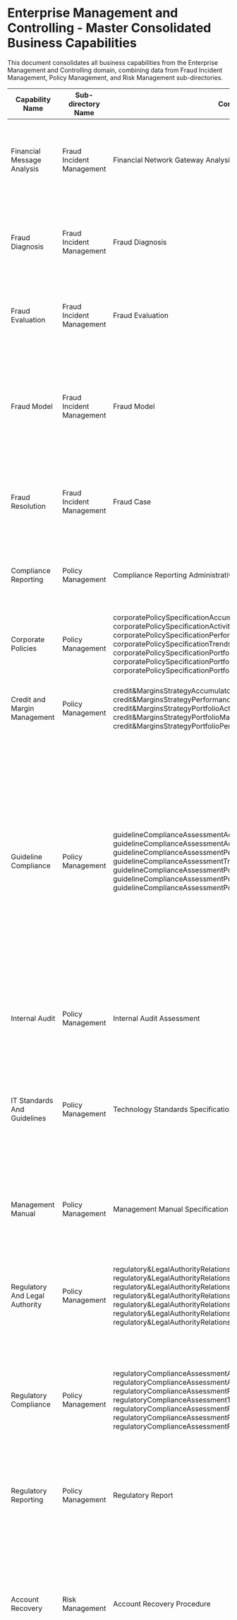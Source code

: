 # Enterprise Management and Controlling - Master Consolidated Business Capabilities

This document consolidates all business capabilities from the Enterprise Management and Controlling domain, combining data from Fraud Incident Management, Policy Management, and Risk Management sub-directories.

| Capability Name | Sub-directory Name | Core Business Object | Example of Use | Executive Summary | Key Features |
|---|---|---|---|---|---|
| Financial Message Analysis | Fraud Incident Management | Financial Network Gateway Analysis | A pattern of financial message traffic for a major counterparty is analyzed to reveal possible fraudulent behaviors | Not provided in the source document | Individual Analytics: financialNetworkGatewayAnalysisAccumulators, financialNetworkGatewayAnalysisActivityAnalysis, financialNetworkGatewayAnalysisPerformanceAnalysis, financialNetworkGatewayAnalysisTrends&Events; Portfolio Analytics: financialNetworkGatewayAnalysisPortfolioActivityAnalysis, financialNetworkGatewayAnalysisPortfolioMake-UpAnalysis, financialNetworkGatewayAnalysisPortfolioPerformanceAnalysis |
| Fraud Diagnosis | Fraud Incident Management | Fraud Diagnosis | Out of pattern card use is detected and the details passed for analysis. The analysis determines there is a high probability of fraud recommending appropriate containment actions | This service domain handles the evaluation of detected possible fraud to support an appropriate response to contain the exposure | Analyse activity to assess likelihood of customer fraud; Analyse activity to assess likelihood of merchant fraud; Analyse activity to assess likelihood of intermediary fraud |
| Fraud Evaluation | Fraud Incident Management | Fraud Evaluation | Card transactions are subjected to an array of fraud pattern test to detect 'out of pattern' behavior - anomalies are highlighted for analysis | The service domain executes fraud behavioral pattern tests to detect possible fraudulent transactions/activity | Transaction data consolidation; Fraud detection test execution; Fraud analysis/diagnosis and reporting |
| Fraud Model | Fraud Incident Management | Fraud Model | A customer "fraudulent card use' algorithm is updated to take account of additional transaction utilization data that is available | This service domain handles the design and maintenance of a portfolio of fraud models used across all production activity to detect potential fraud on the part of customers, merchants and other involved parties | Determine desired type/coverage for fraud analysis; Source, define and develop fraud models; Publish, process feedback and refine/tune models |
| Fraud Resolution | Fraud Incident Management | Fraud Case | A pattern of possible fraud is highlighted in transaction records that is researched and evidence of fraud discovered. Prosecution/resolution activity is initiated | This service domain sets up and processes a fraud case resulting from fraud behavior that has been detected during production processing | Setup fraud resolution case; Obtain documentation and evaluate; Determine and assign liability; Define and initiate resolution activities |
| Compliance Reporting | Policy Management | Compliance Reporting Administrative Plan | The financial accounting procedures for a back office function are audited | This service domain administers and orchestrates the tasks required to apply and report on internal audit control and reporting activity | Consolidate internal compliance/audit reporting materials and assemble reports; Delivery scheduled and ad-hoc reports to internal auditors, highlighting non-compliance; Handle follow up for identified remedial actions for non-compliance; Oversee on-line/production transaction regulatory reporting |
| Corporate Policies | Policy Management | corporatePolicySpecificationAccumulators, corporatePolicySpecificationActivityAnalysis, corporatePolicySpecificationPerformanceAnalysis, corporatePolicySpecificationTrends&Events, corporatePolicySpecificationPortfolioActivityAnalysis, corporatePolicySpecificationPortfolioMake-UpAnalysis, corporatePolicySpecificationPortfolioPerformanceAnalysis | Corporate policies are defined and published across the enterprise | Not explicitly provided in the document | (None specified) |
| Credit and Margin Management | Policy Management | credit&MarginsStrategyAccumulators, credit&MarginsStrategyActivityAnalysis, credit&MarginsStrategyPerformanceAnalysis, credit&MarginsStrategyTrends&Events, credit&MarginsStrategyPortfolioActivityAnalysis, credit&MarginsStrategyPortfolioMake-UpAnalysis, credit&MarginsStrategyPortfolioPerformanceAnalysis | Senior policy makers interpret the financial and risk strategies of the bank to determine specific credit and margin rules and policies | Not explicitly provided in the document | (None specified) |
| Guideline Compliance | Policy Management | guidelineComplianceAssessmentAccumulators, guidelineComplianceAssessmentActivityAnalysis, guidelineComplianceAssessmentPerformanceAnalysis, guidelineComplianceAssessmentTrends&Events, guidelineComplianceAssessmentPortfolioActivityAnalysis, guidelineComplianceAssessmentPortfolioMake-UpAnalysis, guidelineComplianceAssessmentPortfolioPerformanceAnalysis | A loan origination process is submitted for guideline compliance checks prior to completing the origination/loan closure process | This service domain develops and applies a portfolio of guideline compliance tests to confirm adherence to bank and regulator imposed internal procedures. Tests may be made on complete transaction data or a meaningful samples as appropriate to mitigate exposure to non-compliant behaviors. Compliance checks may be in response to a schedule, a specific request as part of normal processing or may be initiated randomly as an oversight activity | Schedule/target compliance checks; Consolidate documents/activity pertaining to compliance tests; Provide advice/guidance for achieving compliance; Evaluate and report on activity for compliance; Notify and track responses for detected compliance failures |
| Internal Audit | Policy Management | Internal Audit Assessment | A periodic audit of a processing unit is undertaken and remedial corrections to procedures recommended to improve compliance | Maintain and portfolio of internal audit checks. Select and execute a meaningful sample of checks and identify and resolve non-compliance | Schedule/target internal audit reviews; Consolidate documents/activity pertaining to the audit; Provide advice/guidance for achieving guideline/policy compliance; Evaluate and report on activity for regulatory compliance; Notify and track responses for detected procedural failures |
| IT Standards And Guidelines | Policy Management | Technology Standards Specification | A review of available IT tooling is performed to identify recommended tooling for application development | Define and apply comprehensive IT architectures, policies and standards as appropriate. Also define the IT usage guidelines and procedures governing systems use across the enterprise | Define IT Policies and Guidelines; Select and apply IT standards; Select technology platforms and technology for development and production; Select preferred IT tools and utilities for development and production |
| Management Manual | Policy Management | Management Manual Specification | Operational procedures to be followed when handling sensitive customer information are amended to reflect updated regulatory requirements | Develop, maintain and promulgate the management manual of required procedures and guidelines. Provide support in its reference and interpretation as appropriate | Determine the required/scope or coverage of the procedures manual; Review current procedures against prevailing best practices and refine the manual as necessary; Maintain procedure classification and indexing to support access; Clarify obligations and accountability for adopting procedures across all banking activities |
| Regulatory And Legal Authority | Policy Management | regulatory&LegalAuthorityRelationshipManagementPlanAccumulators, regulatory&LegalAuthorityRelationshipManagementPlanActivityAnalysis, regulatory&LegalAuthorityRelationshipManagementPlanPerformanceAnalysis, regulatory&LegalAuthorityRelationshipManagementPlanT, regulatory&LegalAuthorityRelationshipManagementPlanPortfolioActivityAnalysis, regulatory&LegalAuthorityRelationshipManagementPlanPortfolioMake-UpAnalysis, regulatory&LegalAuthorityRelationshipManagementPlanPortfolioPerformanceAnalysis | The bank's contact with regulators is leveraged to streamline the resolution of compliance issues to the bank's benefit | Maintain effective relations with regulators, accounting and government agencies. Oversee interactions and reporting as necessary | Identify and establish contacts; Assign relationship managers; Schedule contacts and briefings; Handle issues as they arise |
| Regulatory Compliance | Policy Management | regulatoryComplianceAssessmentAccumulators, regulatoryComplianceAssessmentActivityAnalysis, regulatoryComplianceAssessmentPerformanceAnalysis, regulatoryComplianceAssessmentTrends&Events, regulatoryComplianceAssessmentPortfolioActivityAnalysis, regulatoryComplianceAssessmentPortfolioMake-UpAnalysis, regulatoryComplianceAssessmentPortfolioPerformanceAnalysis | A new customer's details are passed for regulatory watch list checks. A subsequent transaction is reported for regulatory compliance checks | This service domain provides a service to interpret regulatory requirements, provide guidance and define and implement a portfolio of regulatory compliance tests across all appropriate bank activities | Schedule/target regulatory checks; Consolidate documents/activity pertaining to regulatory tests; Provide advice/guidance for achieving regulatory compliance; Evaluate and report on activity for regulatory compliance; Notify and track responses for detected regulatory failures |
| Regulatory Reporting | Policy Management | Regulatory Report | Trading activity is reported to the exchange to comply with regulatory reporting requirements | This service domain administers and orchestrates the tasks required to meet the bank's regulatory reporting obligations | Consolidate regulatory reporting materials and assemble reports; Delivery scheduled and ad-hoc reports to regulators; Handle regulator's reporting requests and responses; Oversee on-line/production transaction regulatory reporting |
| Account Recovery | Risk Management | Account Recovery Procedure | A non-performing customer account is handed over for recovery after the normal relationship management efforts have failed. Additional authority is provided to renegotiate/structure the account to enable the customer to attempt recovery. This restructuring can result in write downs that need to be booked appropriately | This service domain handles the restructuring of a distressed account (loan) after standard recovery procedures have been exhausted | Account status assessment; Account recovery planning; Customer agreement/negotiation; Account terms amendment/restructuring |
| Business Risk Models | Risk Management | Business Operation Risk Model Specification | Financial engineers develop and deploy a collection of business risk models that can run against different failure scenarios to assess exposure and determine mitigation needs | This capability focuses on developing and maintaining comprehensive business risk models that assess commercial and business exposures across various failure scenarios to support risk mitigation strategies. | Commercial exposure assessment; Business risk modeling; Failure scenario analysis; Risk exposure evaluation; Mitigation needs determination; Individual and portfolio analytics; Performance analysis and trending |
| Continuity Planning | Risk Management | Enterprise Continuity Assurance Management Plan | A business continuity plan is developed for key business activities and assurance tests performed | This capability focuses on developing, maintaining, and testing continuity plans and supporting facilities for various failure scenarios to ensure business continuity. | Development of continuity plans for failure scenarios; Maintenance and testing of continuity plans; Supporting facilities management; Assurance testing capabilities; Individual and portfolio analytics; Performance analysis and trending |
| Counterparty Risk | Risk Management | Counterparty Credit Risk Measurement | A back office function tracks transaction activity and external rating details to maintain counterparty credit ratings | Counterparty Risk capability maintains and administers counterparty risk ratings by tracking transaction activities and external rating details to assess and monitor credit risk exposure to counterparties. | Counterparty risk rating maintenance; Credit risk measurement and monitoring; Transaction activity tracking; External rating integration; Risk assessment analytics; Portfolio risk analysis |
| Credit Management | Risk Management | Credit Position | A corporate loan is presented for credit management pricing decisioning prior to completion of the offer process | This service domain provides a bank-wide/oversight function to qualify credit pricing for offered products and services to reflect the bank's appetite to write the business. This decision can override the standard product pricing procedure | Evaluate a proposed loan's fit to the bank's credit policies and priorities; Re-price major loans to align to bank policies and priorities; Bank-wide credit perspective maintenance; Transaction re-pricing capabilities; Credit policy compliance assessment; Pricing decision override functionality |
| Credit Risk Models | Risk Management | Credit Risk Model Specification | A credit model is used to analyze product activity in order to refine then banks credit assessment of a customer | This service domain handles the design and maintenance of a portfolio of credit models that are used in all aspects of customer credit assessments | Determine desired type/coverage for credit analysis; Source, define and develop credit models; Publish, process feedback and refine/tune models; Individual credit assessments; Complex analyses for merchants and companies/corporations; Credit scoring derivation; Credit analysis/insight development support |
| Economic Capital | Risk Management | Economic Capital Analysis | Financial engineers define and apply models that consolidate the overall risk exposure for the bank to determine a complete estimate of exposure | Economic Capital capability provides comprehensive risk consolidation across different risk types to determine the bank's overall risk position. It develops and maintains sophisticated models that integrate various risk categories to provide a complete picture of the institution's risk exposure. | Risk consolidation across different risk types; Consolidated risk position determination; Economic capital model development and maintenance; Complete risk exposure estimation; Individual analytics including accumulators, activity analysis, performance analysis, and trends & events; Portfolio analytics for activity, make-up, and performance analysis |
| Financial Compliance | Risk Management | Financial Compliance Procedure | A business unit misses its first qtr targets and reacts with corrective actions that are tracked | Financial Compliance capability tracks and manages the resolution of detected non-compliance financial activities and instances, ensuring corrective actions are properly monitored and resolved. | Non-compliance detection tracking; Financial activity monitoring; Resolution tracking; Corrective action management; Financial compliance procedure analytics; Portfolio compliance analysis |
| Gap Analysis | Risk Management | Interest Rate Gap Risk Analysis | A risk management unit/group treasury assembles and maintains the currency and interest rate maturity ladders for the trading function | Gap Analysis capability maintains and tracks projected consolidated cash flows to support the evaluation and management of currency and interest rate risk positions, supporting the bank's overall liquidity risk management strategy. | Consolidated cash flow tracking; Currency risk position management; Interest rate risk analysis; Liquidity risk evaluation; Maturity ladder maintenance; Risk position analytics |
| Limit and Exposure Management | Risk Management | Limit And Exposure Management Plan | Product fulfillment activity triggers limit and exposure checks | Limit and Exposure Management capability provides oversight and control of corporate limits and exposures across all business activities. It ensures that business operations remain within defined risk parameters and exposure limits. | Corporate limit oversight; Exposure monitoring and management; Combined business activity supervision; Limit and exposure checks triggered by business activities; Individual analytics for accumulators, activity analysis, performance analysis, and trends & events; Portfolio analytics for activity, make-up, and performance analysis |
| Liquidity Risk Models | Risk Management | Liquidity Risk Model Specification | Financial engineers develop and refine liquidity risk management models | This capability focuses on developing and maintaining comprehensive liquidity risk models for both dispositive and structural liquidity risk management, including advanced analytics like LaR and LVaR. | Liquidity gap analysis; Liquidity at Risk (LaR) modeling; Liquidity Value at Risk (LVaR) modeling; Dispositive liquidity risk management; Structural liquidity risk management; Individual and portfolio analytics; Performance analysis and trending |
| Market Risk Models | Risk Management | Market Risk Model Specification | Financial engineers assess the coverage and currency of the portfolio of market risk models and update certain models accordingly | This capability focuses on developing and maintaining comprehensive market risk models that cover various financial risk factors to support trading and pricing activities across the organization. | Currency risk modeling; Interest rate risk modeling; Instrument quote analysis; Market indices modeling; Commodity price risk assessment; Macro-economic risk factor analysis; Trading activity support; Pricing activity support |
| Operational Risk Models | Risk Management | Operational Risk Model Specification | Financial engineers evaluate the history of operational breaches and issues to determine how well existing operational risk models cover the detection of exposures | Operational Risk Models capability focuses on developing, maintaining, and refining models that detect potential operational failures and exposures. It provides comprehensive analysis of operational breaches and issues to ensure effective risk detection and mitigation. | Operational risk model development and refinement; Detection of operational failure exposures; Historical breach analysis; Model effectiveness evaluation; Individual analytics including accumulators, activity analysis, performance analysis, and trends & events; Portfolio analytics for activity, make-up, and performance analysis |
| Production Risk Models | Risk Management | Production Risk Model Specification | Financial engineers respond to an analysis of production issues and develop/refine their production risk models to better detect the root cause | This capability focuses on developing and refining production risk models to identify and detect potential exposures to procedural failures in business operations. | Development of production risk models; Refinement of existing risk models; Detection of procedural failure exposures; Root cause analysis capabilities; Individual and portfolio analytics; Performance analysis and trending |
| Security Advisory | Risk Management | Security Compliance Procedure | Specialist security advice is sought for a major project | Security Advisory capability provides specialized security guidance and advice to support organizational security arrangements across line management and project implementations. | Specialist security advice provision; Line management security guidance; Project security consultation; Organization-wide security arrangements; Security compliance procedure analytics; Portfolio security analysis |
| Security Assurance | Risk Management | Security Compliance Assessment | A security check of a new product operation is performed considering multiple threat categories | Security Assurance capability provides comprehensive security testing and validation services to ensure organizational security countermeasures are effective and appropriate. It maintains a portfolio of security checks and performs targeted assurance testing across multiple threat categories. | Portfolio of security assurance checks; Selective assurance testing; Security countermeasure validation; Multiple threat category assessment; Security compliance assessment analytics; Individual analytics including accumulators, activity analysis, performance analysis, and trends & events; Portfolio analytics for activity, make-up, and performance analysis |
| Underwriting | Risk Management | Underwriting Assessment | A corporate loan offer is processed and at the appropriate point an underwriting authorization is requested | This service domain manages the underwriting decision process for products as appropriate (including many loan types and some insurance products) | Consolidate underwriting decision materials; Evaluate cash flow/credit position for proposal; Make (conditional if needed) underwriting determination; Risk-based pricing adjustments; Collateral requirement assessment; Multiple authorization levels support |

## Summary Statistics

**Total Capabilities:** 32
- **Fraud Incident Management:** 5 capabilities
- **Policy Management:** 10 capabilities  
- **Risk Management:** 17 capabilities

**Processing Date:** 2025-09-11
**Source Files:**
- `/Users/agent/dev/BIAN-knowhow/business_capabilities/Enterprise Management and Controlling/Fraud_Incident_Management_consolidated.md`
- `/Users/agent/dev/BIAN-knowhow/business_capabilities/Enterprise Management and Controlling/Policy_Management_consolidated.md`
- `/Users/agent/dev/BIAN-knowhow/business_capabilities/Enterprise Management and Controlling/Risk_Management_consolidated.md`